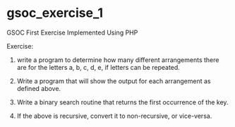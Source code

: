 # gsoc_exercise_1
GSOC First Exercise Implemented Using PHP

Exercise:
1. write a program to determine how many different arrangements there are for the letters a, b, c, d, e, if letters can be repeated.

2. Write a program that will show the output for each arrangement as defined above.

3. Write a binary search routine that returns the first occurrence of the key.

4. If the above is recursive, convert it to non-recursive, or vice-versa.
